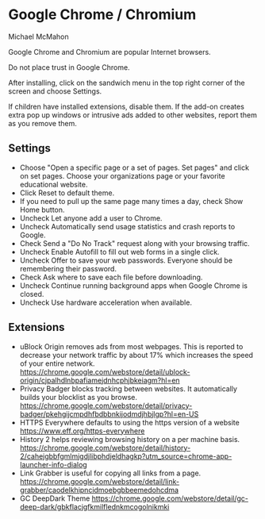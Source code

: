 # Google Chrome / Chromium

Michael McMahon

Google Chrome and Chromium are popular Internet browsers.

Do not place trust in Google Chrome.

After installing, click on the sandwich menu in the top right corner of the
screen and choose Settings.

If children have installed extensions, disable them.  If the add-on creates
extra pop up windows or intrusive ads added to other websites, report them as
you remove them.

## Settings

- Choose "Open a specific page or a set of pages. Set pages" and click on set
  pages.  Choose your organizations page or your favorite educational website.
- Click Reset to default theme.
- If you need to pull up the same page many times a day, check Show Home button.
- Uncheck Let anyone add a user to Chrome.
- Uncheck Automatically send usage statistics and crash reports to Google.
- Check Send a "Do No Track" request along with your browsing traffic.
- Uncheck Enable Autofill to fill out web forms in a single click.
- Uncheck Offer to save your web passwords.  Everyone should be remembering
  their password.
- Check Ask where to save each file before downloading.
- Uncheck Continue running background apps when Google Chrome is closed.
- Uncheck Use hardware acceleration when available.

## Extensions

- uBlock Origin removes ads from most webpages.  This is reported to decrease
  your network traffic by about 17% which increases the speed of your entire
  network.
  https://chrome.google.com/webstore/detail/ublock-origin/cjpalhdlnbpafiamejdnhcphjbkeiagm?hl=en
- Privacy Badger blocks tracking between websites.  It automatically builds your
  blocklist as you browse.
  https://chrome.google.com/webstore/detail/privacy-badger/pkehgijcmpdhfbdbbnkijodmdjhbjlgp?hl=en-US
- HTTPS Everywhere defaults to using the https version of a website
  https://www.eff.org/https-everywhere
- History 2 helps reviewing browsing history on a per machine basis.
  https://chrome.google.com/webstore/detail/history-2/cahejgbbfgmlmjgdjlibphdjeldhagkp?utm_source=chrome-app-launcher-info-dialog
- Link Grabber is useful for copying all links from a page.
  https://chrome.google.com/webstore/detail/link-grabber/caodelkhipncidmoebgbbeemedohcdma
- GC DeepDark Theme
  https://chrome.google.com/webstore/detail/gc-deep-dark/gbkflacjgfkmilflednkmcogolnikmki
